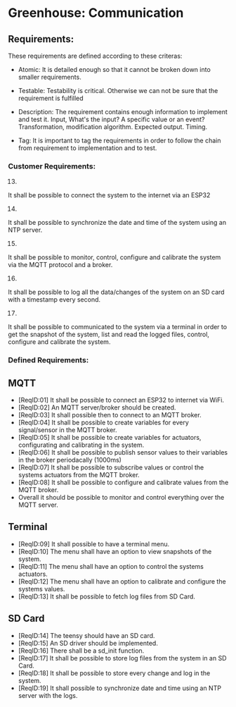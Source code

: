 # Greenhouse: Communication

## Requirements:

These requirements are defined according to these criteras:
 - Atomic:
	It is detailed enough so that it cannot be broken down into smaller requirements.

 - Testable:
	Testability is critical. Otherwise we can not be sure that the requirement is fulfilled

 - Description:
	The requirement contains enough information to implement and test it.
	Input, What's the input? A specific value or an event?
	Transformation, modification algorithm.
	Expected output.
	Timing.

 - Tag:
	It is important to tag the requirements in order to follow the chain from requirement to 
	implementation and to test.
	

### Customer Requirements:

13.
It shall be possible to connect the system to the internet via an ESP32

14.
It shall be possible to synchronize the date and time of the system using an NTP server.

15.
It shall be possible to monitor, control, configure and calibrate the system via the MQTT protocol and a broker.

16.
It shall be possible to log all the data/changes of the system on an SD card with a timestamp every second.

17.
It shall be possible to communicated to the system via a terminal in order to get the snapshot of the system,
list and read the logged files, control, configure and calibrate the system.

### Defined Requirements:

## MQTT

* [ReqID:01] It shall be possible to connect an ESP32 to internet via WiFi. 
* [ReqID:02] An MQTT server/broker should be created. 
* [ReqID:03] It shall possible then to connect to an MQTT broker. 
* [ReqID:04] It shall be possible to create variables for every signal/sensor in the MQTT broker.
* [ReqID:05] It shall be possible to create variables for actuators, configurating and calibrating in the system.
* [ReqID:06] It shall be possible to publish sensor values to their variables in the broker periodacally (1000ms)
* [ReqID:07] It shall be possible to subscribe values or control the systems actuators from the MQTT broker. 
* [ReqID:08] It shall be possible to configure and calibrate values from the MQTT broker.
* Overall it should be possible to monitor and control everything over the MQTT server.

## Terminal

* [ReqID:09] It shall possible to have a terminal menu.
* [ReqID:10] The menu shall have an option to view snapshots of the system. 
* [ReqID:11] The menu shall have an option to control the systems actuators. 
* [ReqID:12] The menu shall have an option to calibrate and configure the systems values. 
* [ReqID:13] It shall be possible to fetch log files from SD Card. 

## SD Card 

* [ReqID:14] The teensy should have an SD card.
* [ReqID:15] An SD driver should be implemented.
* [ReqID:16] There shall be a sd_init function.
* [ReqID:17] It shall be possible to store log files from the system in an SD Card. 
* [ReqID:18] It shall be possible to store every change and log in the system.
* [ReqID:19] It shall possible to synchronize date and time using an NTP server with the logs.



